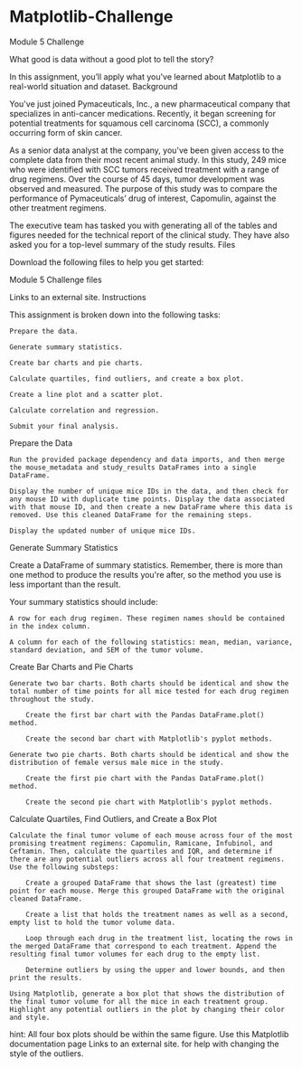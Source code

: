 # Matplotlib-Challenge


Module 5 Challenge


What good is data without a good plot to tell the story?

In this assignment, you’ll apply what you've learned about Matplotlib to a real-world situation and dataset.
Background

You've just joined Pymaceuticals, Inc., a new pharmaceutical company that specializes in anti-cancer medications. Recently, it began screening for potential treatments for squamous cell carcinoma (SCC), a commonly occurring form of skin cancer.

As a senior data analyst at the company, you've been given access to the complete data from their most recent animal study. In this study, 249 mice who were identified with SCC tumors received treatment with a range of drug regimens. Over the course of 45 days, tumor development was observed and measured. The purpose of this study was to compare the performance of Pymaceuticals’ drug of interest, Capomulin, against the other treatment regimens.

The executive team has tasked you with generating all of the tables and figures needed for the technical report of the clinical study. They have also asked you for a top-level summary of the study results.
Files

Download the following files to help you get started:

Module 5 Challenge files

Links to an external site.
Instructions

This assignment is broken down into the following tasks:

    Prepare the data.

    Generate summary statistics.

    Create bar charts and pie charts.

    Calculate quartiles, find outliers, and create a box plot.

    Create a line plot and a scatter plot.

    Calculate correlation and regression.

    Submit your final analysis.

Prepare the Data

    Run the provided package dependency and data imports, and then merge the mouse_metadata and study_results DataFrames into a single DataFrame.

    Display the number of unique mice IDs in the data, and then check for any mouse ID with duplicate time points. Display the data associated with that mouse ID, and then create a new DataFrame where this data is removed. Use this cleaned DataFrame for the remaining steps.

    Display the updated number of unique mice IDs.

Generate Summary Statistics

Create a DataFrame of summary statistics. Remember, there is more than one method to produce the results you're after, so the method you use is less important than the result.

Your summary statistics should include:

    A row for each drug regimen. These regimen names should be contained in the index column.

    A column for each of the following statistics: mean, median, variance, standard deviation, and SEM of the tumor volume.

Create Bar Charts and Pie Charts

    Generate two bar charts. Both charts should be identical and show the total number of time points for all mice tested for each drug regimen throughout the study.

        Create the first bar chart with the Pandas DataFrame.plot() method.

        Create the second bar chart with Matplotlib's pyplot methods.

    Generate two pie charts. Both charts should be identical and show the distribution of female versus male mice in the study.

        Create the first pie chart with the Pandas DataFrame.plot() method.

        Create the second pie chart with Matplotlib's pyplot methods.

Calculate Quartiles, Find Outliers, and Create a Box Plot

    Calculate the final tumor volume of each mouse across four of the most promising treatment regimens: Capomulin, Ramicane, Infubinol, and Ceftamin. Then, calculate the quartiles and IQR, and determine if there are any potential outliers across all four treatment regimens. Use the following substeps:

        Create a grouped DataFrame that shows the last (greatest) time point for each mouse. Merge this grouped DataFrame with the original cleaned DataFrame.

        Create a list that holds the treatment names as well as a second, empty list to hold the tumor volume data.

        Loop through each drug in the treatment list, locating the rows in the merged DataFrame that correspond to each treatment. Append the resulting final tumor volumes for each drug to the empty list.

        Determine outliers by using the upper and lower bounds, and then print the results.

    Using Matplotlib, generate a box plot that shows the distribution of the final tumor volume for all the mice in each treatment group. Highlight any potential outliers in the plot by changing their color and style.

hint: All four box plots should be within the same figure. Use this Matplotlib documentation page
Links to an external site. for help with changing the style of the outliers.
